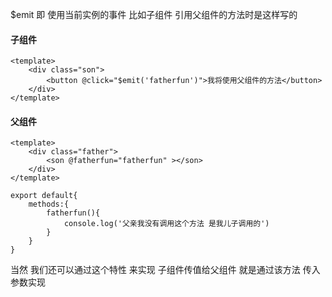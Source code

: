 $emit 即 使用当前实例的事件 比如子组件 引用父组件的方法时是这样写的



#### 子组件

```
<template>
	<div class="son">
		<button @click="$emit('fatherfun')">我将使用父组件的方法</button>
	</div>
</template>
```



#### 父组件

```
<template>
	<div class="father">
		<son @fatherfun="fatherfun" ></son>
	</div>
</template>

export default{
    methods:{
        fatherfun(){
            console.log('父亲我没有调用这个方法 是我儿子调用的')
        }
    }
}
```



当然 我们还可以通过这个特性 来实现 子组件传值给父组件 就是通过该方法 传入参数实现